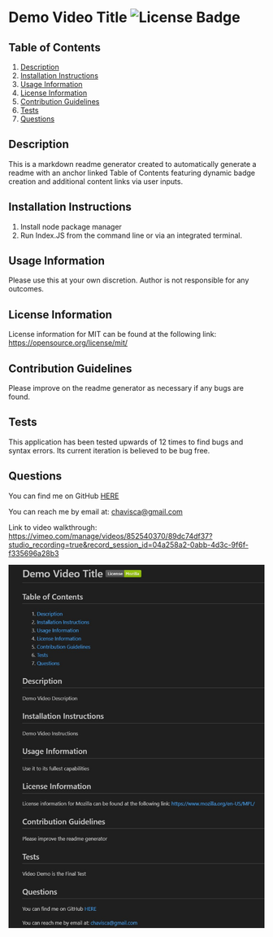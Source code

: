 # Demo Video Title ![License Badge](https://img.shields.io/badge/License-MIT-green)
## Table of Contents 
1. [Description](#description)
2. [Installation Instructions](#installation-instructions)
3. [Usage Information](#usage-information)
4. [License Information](#license-information)
5. [Contribution Guidelines](#contribution-guidelines)
6. [Tests](#tests)
7. [Questions](#questions)

## Description
This is a markdown readme generator created to automatically generate a readme with an anchor linked Table of Contents featuring dynamic badge creation and additional content links via user inputs.  

## Installation Instructions
1.  Install node package manager
2.  Run Index.JS from the command line or via an integrated terminal.

## Usage Information
Please use this at your own discretion.  Author is not responsible for any outcomes.  

## License Information
License information for MIT can be found at the following link: 
https://opensource.org/license/mit/

## Contribution Guidelines
Please improve on the readme generator as necessary if any bugs are found.  

## Tests
This application has been tested upwards of 12 times to find bugs and syntax errors.  Its current iteration is believed to be bug free.  

## Questions
You can find me on GitHub [HERE](https://github.com/chavisca) 

You can reach me by email at: chavisca@gmail.com  

Link to video walkthrough:  https://vimeo.com/manage/videos/852540370/89dc74df37?studio_recording=true&record_session_id=04a258a2-0abb-4d3c-9f6f-f335696a28b3  

![Screenshot](./assets/images/screenshot.jpg?raw=true "Readme Screenshot")
